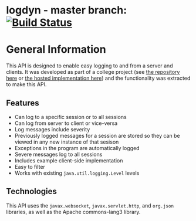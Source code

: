 # logdyn - master branch:  [![Build Status](https://travis-ci.org/logdyn/logdyn-api.svg?branch=master)](https://travis-ci.org/logdyn/logdyn-api)

# General Information
This API is designed to enable easy logging to and from a server and clients. It was developed as part of a college project (see [the repository here](https://github.com/logdyn/yeovil_microsoft_cognitive_ai) or [the hosted implementation here](https://mattihew.servehttp.com/ymca/)) and the functionality was extracted to make this API.

## Features

- Can log to a specific session or to all sessions
- Can log from server to client or vice-versa
- Log messages include severity
- Previously logged messages for a session are stored so they can be viewed in any new instance of that sesison
- Exceptions in the program are automatically logged
- Severe messages log to all sessions
- Includes example client-side implementation
- Easy to filter
- Works with existing `java.util.logging.Level` levels

## Technologies

This API uses the `javax.websocket`, `javax.servlet.http`, and `org.json` libraries, as well as the Apache commons-lang3 library.
